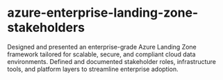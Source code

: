 # azure-enterprise-landing-zone-stakeholders
Designed and presented an enterprise-grade Azure Landing Zone framework tailored for scalable, secure, and compliant cloud data environments. Defined and documented stakeholder roles, infrastructure tools, and platform layers to streamline enterprise adoption.
